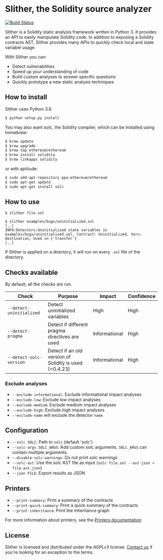 # Slither, the Solidity source analyzer
[![Build Status](https://travis-ci.com/trailofbits/slither.svg?token=JEF97dFy1QsDCfQ2Wusd&branch=master)](https://travis-ci.com/trailofbits/slither)

Slither is a Solidity static analysis framework written in Python 3. It provides an API to easily manipulate Solidity code. In addition to exposing a Solidity contracts AST, Slither provides many APIs to quickly check local and state variable usage.

With Slither you can:
- Detect vulnerabilities
- Speed up your understanding of code
- Build custom analyses to answer specific questions
- Quickly prototype a new static analysis techniques

## How to install

Slither uses Python 3.6.


```bash
$ python setup.py install
```

You may also want solc, the Solidity compiler, which can be installed using homebrew:

```bash
$ brew update
$ brew upgrade
$ brew tap ethereum/ethereum
$ brew install solidity
$ brew linkapps solidity
```

or with aptitude:

```bash
$ sudo add-apt-repository ppa:ethereum/ethereum
$ sudo apt-get update
$ sudo apt-get install solc
```

## How to use

``` 
$ slither file.sol
``` 

``` 
$ slither examples/bugs/uninitialized.sol
[..]
INFO:Detectors:Uninitialized state variables in examples/bugs/uninitialized.sol, Contract: Uninitialized, Vars: destination, Used in ['transfer']
[..]
``` 

If Slither is applied on a directory, it will run on every `.sol` file of the directory.

## Checks available

By default, all the checks are run.

Check | Purpose | Impact | Confidence
--- | --- | --- | ---
`--detect-uninitialized`| Detect uninitialized variables | High | High
`--detect-pragma`| Detect if different pragma directives are used | Informational | High
`--detect-solc-version`| Detect if an old version of Solidity is used (<0.4.23) | Informational | High

### Exclude analyses
* `--exclude-informational`: Exclude informational impact analyses
* `--exclude-low`: Exclude low impact analyses
* `--exclude-medium`: Exclude medium impact analyses
* `--exclude-high`: Exclude high impact analyses
* `--exclude-name` will exclude the detector `name`

##  Configuration
* `--solc SOLC`: Path to `solc` (default 'solc')
* `--solc-args SOLC_ARGS`: Add custom solc arguments. `SOLC_ARGS` can contain multiple arguments.
* `--disable-solc-warnings`: Do not print solc warnings
* `--solc-ast`: Use the solc AST file as input (`solc file.sol --ast-json > file.ast.json`)
* `--json FILE`: Export results as JSON

## Printers
* `--print-summary`: Print a summary of the contracts
* `--print-quick-summary`: Print a quick summary of the contracts
* `--print-inheritance`: Print the inheritance graph

For more information about printers, see the [Printers documentation](docs/PRINTERS.md)


## License

Slither is licensed and distributed under the AGPLv3 license. [Contact us](mailto:opensource@trailofbits.com) if you're looking for an exception to the terms.
